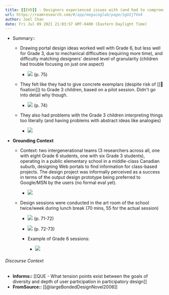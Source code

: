 ```yaml
---
title: [[EVD]] - Designers experienced issues with (and had to compromise) design activities, such as analogies and giving concrete examplers, with 3rd-graders due to cognitive and difficulties with focus and abstract ideas - [[@largeBondedDesignNovel2006]]
url: https://roamresearch.com/#/app/megacoglab/page/SgU2jTVe4
author: Joel Chan
date: Fri Jul 09 2021 21:03:57 GMT-0400 (Eastern Daylight Time)
---
```


- Summary::

    - Drawing portal design ideas worked well with Grade 6, but less well for Grade 3, due to mechanical difficulties (requiring more time), and difficulty matching designers' desired level of granularity (children had trouble focusing on just one aspect)

        - ![](https://firebasestorage.googleapis.com/v0/b/firescript-577a2.appspot.com/o/imgs%2Fapp%2Fmegacoglab%2FJbc1-qKUUo.png?alt=media&token=28be6a5c-cc3c-4c93-85ad-06a223a023b1) (p. 75)

    - They felt like they had to give concrete exemplars (despite risk of [[🧱 fixation]]) to Grade 3 children, based on a pilot session. Didn't go into detail why though.

        - ![](https://firebasestorage.googleapis.com/v0/b/firescript-577a2.appspot.com/o/imgs%2Fapp%2Fmegacoglab%2FvZCt1O1Ste.png?alt=media&token=4b807465-d68e-4fa8-b882-ac20641876d4) (p. 74)

    - They also had problems with the Grade 3 children interpreting things too literally (and having problems with abstract ideas like analogies)

        - ![](https://firebasestorage.googleapis.com/v0/b/firescript-577a2.appspot.com/o/imgs%2Fapp%2Fmegacoglab%2FjFjRpxhBSb.png?alt=media&token=9e9e7e5e-f8d0-48d8-8445-e1c0205a768d)
- **Grounding Context**

    - Context: two intergenerational teams (3 researchers across all, one with eight Grade 6 students, one with six Grade 3 students), operating in a public elementary school in a middle-class Canadian suburb, designing Web portals to find information for class-based projects. The design project was informally perceived as a success in terms of the output design prototype being preferred to Google/MSN by the users (no formal eval yet).

        - ![](https://firebasestorage.googleapis.com/v0/b/firescript-577a2.appspot.com/o/imgs%2Fapp%2Fmegacoglab%2FVq6c3IJV_i.png?alt=media&token=da31b43a-d09e-4ca2-8c18-0fb1d0f8252f)

    - Design sessions were conducted in the art room of the school twice/week during lunch break (70 mins, 55 for the actual session)

        - ![](https://firebasestorage.googleapis.com/v0/b/firescript-577a2.appspot.com/o/imgs%2Fapp%2Fmegacoglab%2FzNsEewGvsA.png?alt=media&token=dc45c8a6-6ac0-42d9-97d5-c46a62d90cd8) (p. 71-72)

        - ![](https://firebasestorage.googleapis.com/v0/b/firescript-577a2.appspot.com/o/imgs%2Fapp%2Fmegacoglab%2FpXIQ4au8Sg.png?alt=media&token=acf7dd11-8554-4042-92d4-ca63d40eb231) (p. 72-73)

        - Example of Grade 6 sessions:

            - ![](https://firebasestorage.googleapis.com/v0/b/firescript-577a2.appspot.com/o/imgs%2Fapp%2Fmegacoglab%2FRNLHHnM4Jz.png?alt=media&token=f8473682-c47d-426d-ac22-e2a081992f7a)

###### Discourse Context

- **Informs::** [[QUE - What tension points exist between the goals of diversity and depth of user participation in participatory design]]
- **FromSource::** [[@largeBondedDesignNovel2006]]
